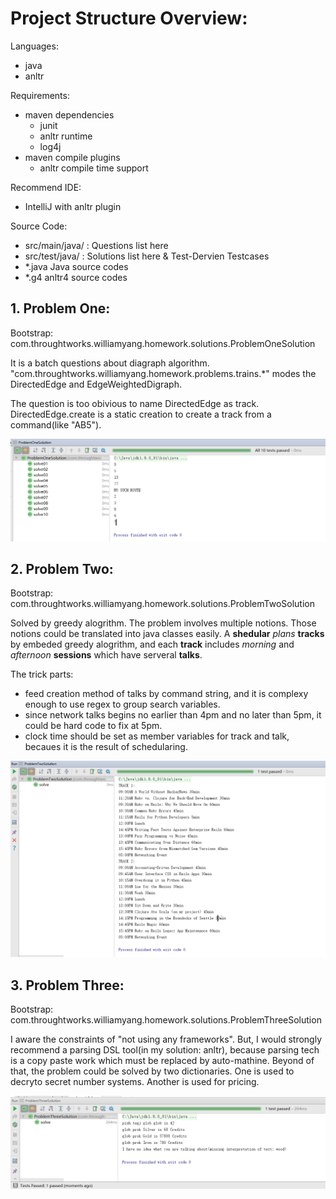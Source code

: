 # Project Structure Overview:

Languages:
* java
* anltr

Requirements:

* maven dependencies
  * junit
  * anltr runtime
  * log4j
* maven compile plugins
  * anltr compile time support
  
Recommend IDE:

* IntelliJ with anltr plugin

Source Code:

* src/main/java/ : Questions list here
* src/test/java/ : Solutions list here & Test-Dervien Testcases
* *.java Java source codes
* *.g4 anltr4 source codes

## 1. Problem One:

Bootstrap: com.throughtworks.williamyang.homework.solutions.ProblemOneSolution

It is a batch questions about diagraph algorithm. "com.throughtworks.williamyang.homework.problems.trains.*" modes the DirectedEdge and EdgeWeightedDigraph.

The question is too obivious to name DirectedEdge as track. DirectedEdge.create is a static creation to create a track from a command(like "AB5").

![Proof of Solution](/images/screenshot_of_1.PNG)

## 2. Problem Two:

Bootstrap: com.throughtworks.williamyang.homework.solutions.ProblemTwoSolution

Solved by greedy alogrithm. The problem involves multiple notions. Those notions could be translated into java classes easily. A **shedular** *plans* **tracks** by embeded greedy alogrithm, and each **track** includes *morning* and *afternoon* **sessions** which have serveral **talks**. 

The trick parts:

* feed creation method of talks by command string, and it is complexy enough to use regex to group search variables.
* since network talks begins no earlier than 4pm and no later than 5pm, it could be hard code to fix at 5pm. 
* clock time should be set as member variables for track and talk, becaues it is the result of schedularing.

![Proof of Solution](/images/screenshot_of_2.PNG)

## 3. Problem Three:

Bootstrap: com.throughtworks.williamyang.homework.solutions.ProblemThreeSolution

I aware the constraints of "not using any frameworks". But, I would strongly recommend a parsing DSL tool(in my solution: anltr), because parsing tech is a copy paste work which must be replaced by auto-mathine. Beyond of that, the problem could be solved by two dictionaries. One is used to decryto secret number systems. Another is used for pricing. 

![Proof of Solution](/images/screenshot_of_3.PNG)
